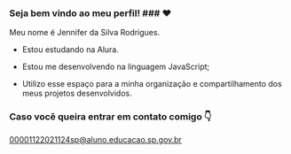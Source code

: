 ### Seja bem vindo ao meu perfil! ### ❤
Meu nome é Jennifer da Silva Rodrigues.

- Estou estudando na Alura.

- Estou me desenvolvendo na linguagem JavaScript;

- Utilizo esse espaço para a minha organização e compartilhamento dos meus projetos desenvolvidos.

### Caso você queira entrar em contato comigo 👇​
00001122021124sp@aluno.educacao.sp.gov.br
